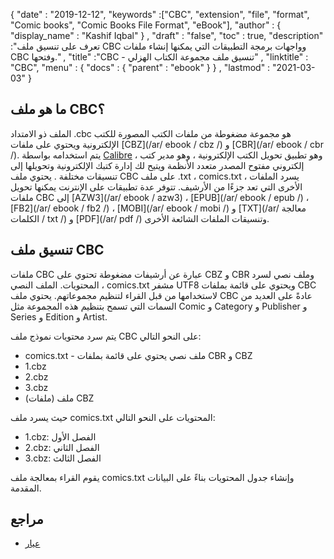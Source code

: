 {
  "date" : "2019-12-12",
  "keywords" :["CBC", "extension", "file", "format", "Comic books", "Comic Books File Format", "eBook"],
  "author" : {
    "display_name" : "Kashif Iqbal"
} ,
  "draft" : "false",
  "toc" : true,
  "description" :"تعرف على تنسيق ملف CBC وواجهات برمجة التطبيقات التي يمكنها إنشاء ملفات CBC وفتحها." ,
  "title" :"CBC - تنسيق ملف مجموعة الكتاب الهزلي" ,
  "linktitle" : "CBC",
  "menu" : {
    "docs" : {
      "parent" : "ebook"
}
} ,
  "lastmod" : "2021-03-03"
}

## ما هو ملف CBC؟

الملف ذو الامتداد .cbc هو مجموعة مضغوطة من ملفات الكتب المصورة للكتب الإلكترونية ويحتوي على ملفات [CBZ](/ar/ ebook / cbz /) و [CBR](/ar/ ebook / cbr /). يتم استخدامه بواسطة [Calibre](https://calibre-ebook.com/) ، وهو تطبيق تحويل الكتب الإلكترونية ، وهو مدير كتب إلكتروني مفتوح المصدر متعدد الأنظمة ويتيح لك إدارة كتبك الإلكترونية وتحويلها إلى تنسيقات مختلفة . يحتوي ملف CBC على ملف .txt ، comics.txt ، يسرد الملفات الأخرى التي تعد جزءًا من الأرشيف. تتوفر عدة تطبيقات على الإنترنت يمكنها تحويل ملفات CBC إلى [AZW3](/ar/ ebook / azw3) ، [EPUB](/ar/ ebook / epub /) ، [FB2](/ar/ ebook / fb2 /) ، [MOBI](/ar/ ebook / mobi /) و [TXT](/ar/ معالجة الكلمات / txt /) و [PDF](/ar/ pdf /) وتنسيقات الملفات الشائعة الأخرى.

## تنسيق ملف CBC

ملفات CBC عبارة عن أرشيفات مضغوطة تحتوي على CBZ و CBR وملف نصي لسرد المحتويات. الملف النصي ، comics.txt مشفر UTF8 ويحتوي على قائمة بملفات CBC لاستخدامها من قبل القراء لتنظيم مجموعاتهم. يحتوي ملف CBC عادةً على العديد من السمات التي تسمح بتنظيم هذه المجموعة مثل Comic و Category و Publisher و Series و Edition و Artist.

يتم سرد محتويات نموذج ملف CBC على النحو التالي:

* comics.txt - ملف نصي يحتوي على قائمة بملفات CBR و CBZ
* 1.cbz
* 2.cbz
* 3.cbz
* ملف (ملفات) CBZ

حيث يسرد ملف comics.txt المحتويات على النحو التالي:

* 1.cbz: الفصل الأول
* 2.cbz: الفصل الثاني
* 3.cbz: الفصل الثالث

يقوم القراء بمعالجة ملف comics.txt وإنشاء جدول المحتويات بناءً على البيانات المقدمة.

## مراجع

* [عيار](https://calibre-ebook.com/)

